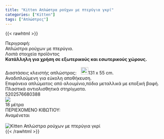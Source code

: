 ```yaml
---
title: "Kitten Απλώστρα ρούχων με πτερύγια γκρί"
categories: ["Kitten"]
tags: ["Απλώστρες"]
---
```

{{< rawhtml >}}

<div class="sload205"><div class="product"><div id="sistatika">Περιγραφή:</div><div class="alltext">Απλώστρα ρούχων µε πτερύγια.</div><div id="loipa">Λοιπά στοιχεία προϊόντος</div><div class="alltext" style="margin:0"><b>Κατάλληλη για χρήση σε εξωτερικούς και εσωτερικούς χώρους.</b><br><br>Διαστάσεις κλειστής απλώστρας: <img src="https://lh3.googleusercontent.com/-duhd9t9rdGc/W8UKXGnvV-I/AAAAAAAACCc/a1aa2yVbqkswS10-aNQoHmLydNlkNGBBwCLcBGAs/h120/dim3%25402x.png" style="height:23px;margin-left:10px;margin-bottom:-3px;padding-bottom:0">131 x 55 cm.<br>Αναδιπλούμενη για εύκολη αποθήκευση.<br>Επιφάνεια απλώματος από αλουμίνιο,πόδια μεταλλικά με εποξική βαφή.<br>Πλαστικά αντιολισθητικά στηρίγματα.<br></div><div id="barcode"><div id="barimage1"></div><span id="bartext">5202576680388</span></div><div id="varos"><div id="varosimage" style="margin:0"><img src="https://lh3.googleusercontent.com/-duhd9t9rdGc/W8UKXGnvV-I/AAAAAAAACCc/a1aa2yVbqkswS10-aNQoHmLydNlkNGBBwCLcBGAs/h120/dim3%25402x.png"></div><span id="varostext">18 μέτρα</span></div><div id="kivotio">ΠΕΡΙΕΧΟΜΕΝΟ ΚΙΒΩΤΙΟΥ:<br>Αναμένεται</div><br><div class="pimg"><img alt="Kitten Απλώστρα ρούχων με πτερύγια γκρί" title="Kitten Απλώστρα ρούχων με πτερύγια γκρί" src="/media/images/kitten-aplwstra-rouxwn-me-pterygia-gkri.jpg"></div></div></div>
{{< /rawhtml >}}


